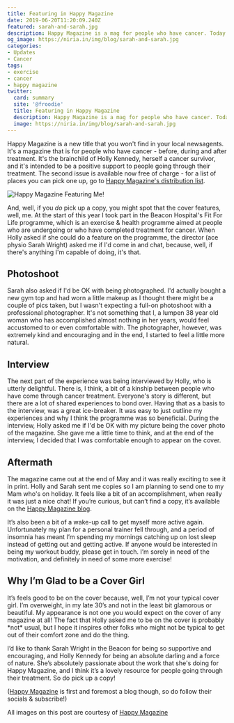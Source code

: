 ```yaml
---
title: Featuring in Happy Magazine
date: 2019-06-20T11:20:09.240Z
featured: sarah-and-sarah.jpg
description: Happy Magazine is a mag for people who have cancer. Today's post is about what featuring in the magazine was like!
og_image: https://niria.in/img/blog/sarah-and-sarah.jpg
categories: 
- Updates
- Cancer
tags:
- exercise
- cancer
- happy magazine
twitter:
  card: summary
  site: '@froodie'
  title: Featuring in Happy Magazine
  description: Happy Magazine is a mag for people who have cancer. Today's post is about what featuring in the magazine was like!
  image: https://niria.in/img/blog/sarah-and-sarah.jpg
---
```

Happy Magazine is a new title that you won't find in your local newsagents. It's a magazine that is for people who have cancer - before, during and after treatment. It's the brainchild of Holly Kennedy, herself a cancer survivor, and it's intended to be a positive support to people going through their treatment. The second issue is available now free of charge - for a list of places you can pick one up, go to [Happy Magazine's distribution list](https://www.happymagazine.ie/distribution-locations).

![Happy Magazine Featuring Me!](/img/blog/Second-issue-cover-photo.jpg)

And, well, if you *do* pick up a copy, you might spot that the cover features, well, me. At the start of this year I took part in the Beacon Hospital's Fit For Life programme, which is an exercise & health programme aimed at people who are undergoing or who have completed treatment for cancer. When Holly asked if she could do a feature on the programme, the director (ace physio Sarah Wright) asked me if I'd come in and chat, because, well, if there's anything I'm capable of doing, it's that.

## Photoshoot

Sarah also asked if I'd be OK with being photographed. I'd actually bought a new gym top and had worn a little makeup as I thought there might be a couple of pics taken, but I wasn't expecting a full-on photoshoot with a professional photographer. It's not something that I, a lumpen 38 year old woman who has accomplished almost nothing in her years, would feel accustomed to or even comfortable with. The photographer, however, was extremely kind and encouraging and in the end, I started to feel a little more natural.

## Interview

The next part of the experience was being interviewed by Holly, who is utterly delightful. There is, I think, a bit of a kinship between people who have come through cancer treatment. Everyone's story is different, but there are a lot of shared experiences to bond over. Having that as a basis to the interview, was  a great ice-breaker. It was easy to just outline my experiences and why I think the programme was so beneficial. During the interview, Holly asked me if I'd be OK with my picture being the cover photo of the magazine. She gave me a little time to think, and at the end of the interview, I decided that I was comfortable enough to appear on the cover.

## Aftermath

The magazine came out at the end of May and it was really exciting to see it in print. Holly and Sarah sent me copies so I am planning to send one to my Mam who's on holiday. It feels like a bit of an accomplishment, when really it was just a nice chat! If you’re curious, but can’t find a copy, it’s available on the [Happy Magazine blog](https://www.happymagazine.ie/2019/06/fit-for-life-sarah-ni-riain-on-the-beacon-hospitals-exercise-programme.html).

It’s also been a bit of a wake-up call to get myself more active again. Unfortunately my plan for a personal trainer fell through, and a period of insomnia has meant I’m spending my mornings catching up on lost sleep instead of getting out and getting active. If anyone would be interested in being my workout buddy, please get in touch. I’m sorely in need of the motivation, and definitely in need of some more exercise!

## Why I’m Glad to be a Cover Girl

It’s feels good to be on the cover because, well, I’m not your typical cover girl. I’m overweight, in my late 30’s and not in the least bit glamorous or beautiful. My appearance is not one you would expect on the cover of any magazine at all! The fact that Holly asked me to be on the cover is probably \*not\* usual, but I hope it inspires other folks who might not be typical to get out of their comfort zone and do the thing.

I’d like to thank Sarah Wright in the Beacon for being so supportive and encouraging, and Holly Kennedy for being an absolute darling and a force of nature. She’s absolutely passionate about the work that she's doing for Happy Magazine, and I think it’s a lovely resource for people going through their treatment. So do pick up a copy!

\([Happy Magazine](https://www.happymagazine.ie/) is first and foremost a blog though, so do follow their socials & subscribe!)

All images on this post are courtesy of [Happy Magazine](https://www.happymagazine.ie/)
